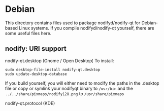 
Debian
====================
This directory contains files used to package nodifyd/nodify-qt
for Debian-based Linux systems. If you compile nodifyd/nodify-qt yourself, there are some useful files here.

## nodify: URI support ##


nodify-qt.desktop  (Gnome / Open Desktop)
To install:

	sudo desktop-file-install nodify-qt.desktop
	sudo update-desktop-database

If you build yourself, you will either need to modify the paths in
the .desktop file or copy or symlink your nodifyqt binary to `/usr/bin`
and the `../../share/pixmaps/nodify128.png` to `/usr/share/pixmaps`

nodify-qt.protocol (KDE)

